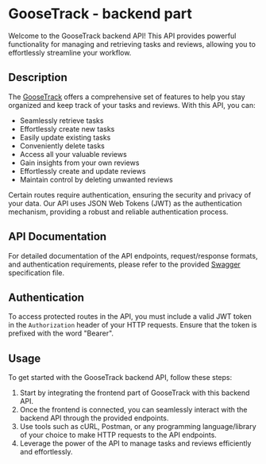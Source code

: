 # GooseTrack - backend part

Welcome to the GooseTrack backend API! 
This API provides powerful functionality for managing and retrieving tasks and reviews, allowing you to effortlessly streamline your workflow.

## Description

The [GooseTrack](https://kharkivska-kurkuma.github.io/GooseTrack) offers a comprehensive set of features to help you stay organized and keep track of your tasks and reviews. With this API, you can:

- Seamlessly retrieve tasks
- Effortlessly create new tasks
- Easily update existing tasks
- Conveniently delete tasks
- Access all your valuable reviews
- Gain insights from your own reviews
- Effortlessly create and update reviews
- Maintain control by deleting unwanted reviews

Certain routes require authentication, ensuring the security and privacy of your data. Our API uses JSON Web Tokens (JWT) as the authentication mechanism, providing a robust and reliable authentication process.


## API Documentation

For detailed documentation of the API endpoints, request/response formats, and authentication requirements, please refer to the provided [Swagger](https://goosetrack-tj84.onrender.com/api-docs/) specification file.


## Authentication

To access protected routes in the API, you must include a valid JWT token in the `Authorization` header of your HTTP requests. Ensure that the token is prefixed with the word "Bearer".

## Usage

To get started with the GooseTrack backend API, follow these steps:

1. Start by integrating the frontend part of GooseTrack with this backend API.
2. Once the frontend is connected, you can seamlessly interact with the backend API through the provided endpoints.
3. Use tools such as cURL, Postman, or any programming language/library of your choice to make HTTP requests to the API endpoints.
4. Leverage the power of the API to manage tasks and reviews efficiently and effortlessly.
   


